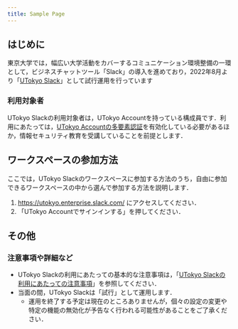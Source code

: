 ```yaml
---
title: Sample Page
---
```

## はじめに
東京大学では，幅広い大学活動をカバーするコミュニケーション環境整備の一環として，ビジネスチャットツール「Slack」の導入を進めており，2022年8月より「[UTokyo Slack](https://utelecon.adm.u-tokyo.ac.jp/slack/)」として試行運用を行っています

### 利用対象者
UTokyo Slackの利用対象者は，UTokyo Accountを持っている構成員です．利用にあたっては，[UTokyo Accountの多要素認証](https://utelecon.adm.u-tokyo.ac.jp/utokyo_account/mfa/)を有効化している必要があるほか，情報セキュリティ教育を受講していることを前提とします．

## ワークスペースの参加方法
ここでは，UTokyo Slackのワークスペースに参加する方法のうち，自由に参加できるワークスペースの中から選んで参加する方法を説明します．

1. https://utokyo.enterprise.slack.com/ にアクセスしてください．
2. 「UTokyo Accountでサインインする」を押してください．

## その他
### 注意事項や詳細など
- UTokyo Slackの利用にあたっての基本的な注意事項は，「[UTokyo Slackの利用にあたっての注意事項](https://utelecon.adm.u-tokyo.ac.jp/slack/terms)」を参照してください．
- 当面の間，UTokyo Slackは「試行」として運用します．
  - 運用を終了する予定は現在のところありませんが，個々の設定の変更や特定の機能の無効化が予告なく行われる可能性があることをご了承ください．
